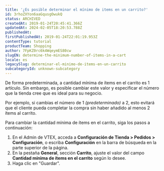 ```yaml
---
title: '¿Es posible determinar el mínimo de items en un carrito?'
id: 3rhoZXYon6aaGqusgOwukQ
status: ARCHIVED
createdAt: 2019-01-24T20:45:41.366Z
updatedAt: 2024-02-05T18:20:53.788Z
publishedAt: 
firstPublishedAt: 2019-01-24T22:01:19.953Z
contentType: tutorial
productTeam: Shopping
author: 7FpKZ0rc6k4WqeymES80cw
slugEN: determine-the-minimum-number-of-items-in-a-cart
locale: es
legacySlug: determinar-el-minimo-de-items-en-un-carrito
subcategoryId: unknown-subcategory
---
```


De forma predeterminada, a cantidad mínima de ítems en el carrito es 1 artículo. Sin embargo, es posible cambiar este valor y especificar el número que la tienda cree que es ideal para su negocio.

Por ejemplo, si cambias el número de 1 *(predeterminado)* a 2, esto evitará que el cliente pueda completar la compra sin haber añadido al menos 2 ítems al carrito.

Para cambiar la cantidad mínima de ítems en el carrito, siga los pasos a continuación:

1. En el Admin de VTEX, acceda a __Configuración de Tienda > Pedidos > Configuración__, o escriba __Configuración__ en la barra de búsqueda en la parte superior de la página.
2. En la pestaña __General__, sección __Carrito__, ajuste el valor del campo __Cantidad mínima de ítems en el carrito__ según lo desee.
3. Haga clic en "Guardar".
